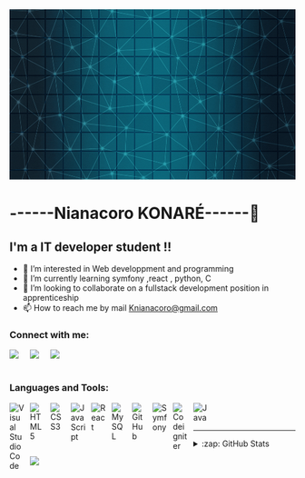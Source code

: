<img src="https://github.com/Nianacoro130/Nianacoro130/blob/main/Larana,%20Inc..gif?raw=true" width="100%"  height="300px">

# ------Nianacoro KONARÉ------👋 


## I'm a IT developer student !!

- 👀 I’m interested in Web developpment and programming
- 🌱 I’m currently learning  symfony ,react , python, C 
- 💞️ I’m looking to collaborate on a fullstack development position in apprenticeship
- 📫 How to reach me by mail  Knianacoro@gmail.com

### Connect with me:


<a href="https://linkedin.com/in/Knianacoro"><img align="left" width="26px" src="https://img.icons8.com/doodle/48/000000/linkedin--v2.png" style="padding-right:10px"/><a>
<a href="https://linkedin.com/in/Knianacoro"><img align="left" width="26px" src="https://img.icons8.com/bubbles/50/000000/linkedin.png" style="padding-right:10px"/><a>
<a href="https://linkedin.com/in/Knianacoro"><img align="left" width="26px" src="https://img.icons8.com/external-tal-revivo-tritone-tal-revivo/64/000000/external-linkedin-a-business-and-employment-oriented-service-mobile-app-logo-tritone-tal-revivo.png" style="padding-right:10px"/><a>

  
  
<br><br>
### Languages and Tools:
<img align="left" alt="Visual Studio Code" width="26px" src="https://cdn.jsdelivr.net/gh/devicons/devicon/icons/vscode/vscode-original.svg" style="padding-right:10px;" />
<img align="left" alt="HTML5" width="26px" src="https://cdn.jsdelivr.net/gh/devicons/devicon/icons/html5/html5-original.svg" style="padding-right:10px;" />
<img align="left" alt="CSS3" width="26px" src="https://cdn.jsdelivr.net/gh/devicons/devicon/icons/css3/css3-original.svg" style="padding-right:10px;" />
<img align="left" alt="JavaScript" width="26px" src="https://cdn.jsdelivr.net/gh/devicons/devicon/icons/javascript/javascript-original.svg" style="padding-right:10px;"/>
<img align="left" alt="React" width="26px" src="https://cdn.jsdelivr.net/gh/devicons/devicon/icons/react/react-original.svg" style="padding-right:10px;" />
<img align="left" alt="MySQL" width="26px" src="https://cdn.jsdelivr.net/gh/devicons/devicon/icons/mysql/mysql-original.svg" style="padding-right:10px;" />
<img align="left" alt="GitHub" width="26px" src="https://user-images.githubusercontent.com/3369400/139447912-e0f43f33-6d9f-45f8-be46-2df5bbc91289.png" style="padding-right:10px;" />
<img align="left" alt="Symfony" width="26px" src="https://img.icons8.com/external-tal-revivo-green-tal-revivo/36/000000/external-symfony-is-a-php-web-application-framework-logo-green-tal-revivo.png" style="padding-right:10px;" />
<img align="left" alt="Codeigniter" width="26px" src="https://img.icons8.com/external-tal-revivo-shadow-tal-revivo/24/000000/external-codeigniter-is-an-open-source-software-rapid-development-web-framework-logo-shadow-tal-revivo.png" style="padding-right:10px;" />
 <img align="left" alt="Java" width="26px" src="https://img.icons8.com/color/48/000000/java-coffee-cup-logo--v1.png" style="padding-right:10px;" />
 


<br />
<br />

---

<details>
  <summary>:zap: GitHub Stats</summary>

  <img align="left" alt="Nianacoro130's GitHub Stats" src="https://github-readme-stats.vercel.app/api?username=Nianacoro130&show_icons=true&hide_border=false&title_color=ff652f&icon_color=FFE400&bg_color=09131B&text_color=ffffff&border_color=0c1a25" />

</details>

<a  align="left" width="26px" href="https://portfolionianacoro.com"><img src="https://img.icons8.com/external-kiranshastry-lineal-color-kiranshastry/64/000000/external-website-advertising-kiranshastry-lineal-color-kiranshastry.png"/></a>


